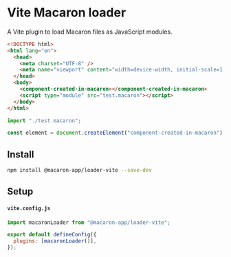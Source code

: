# Vite Macaron loader

A Vite plugin to load Macaron files as JavaScript modules.

```html
<!DOCTYPE html>
<html lang="en">
  <head>
    <meta charset="UTF-8" />
    <meta name="viewport" content="width=device-width, initial-scale=1.0" />
  </head>
  <body>
    <component-created-in-macaron></component-created-in-macaron>
    <script type="module" src="test.macaron"></script>
  </body>
</html>
```

```js
import "./test.macaron";

const element = document.createElement("component-created-in-macaron");
```

## Install

```bash
npm install @macaron-app/loader-vite --save-dev
```

## Setup

#### `vite.config.js`

```js
import macaronLoader from "@macaron-app/loader-vite";

export default defineConfig({
  plugins: [macaronLoader()],
});
```
